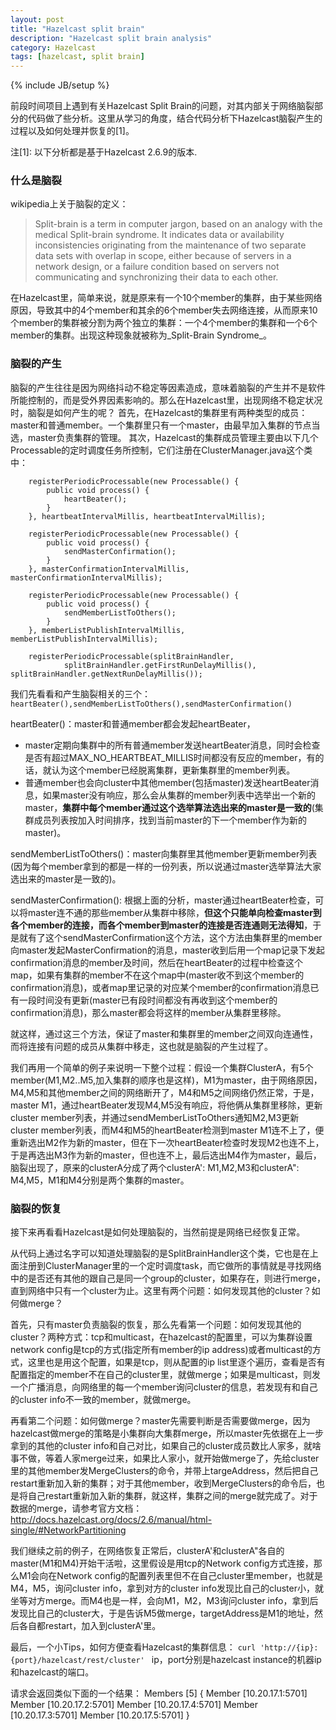 ```yaml
---
layout: post
title: "Hazelcast split brain"
description: "Hazelcast split brain analysis"
category: Hazelcast
tags: [hazelcast, split brain]
---
```

{% include JB/setup %}

前段时间项目上遇到有关Hazelcast Split Brain的问题，对其内部关于网络脑裂部分的代码做了些分析。这里从学习的角度，结合代码分析下Hazelcast脑裂产生的过程以及如何处理并恢复的[1]。

注[1]: 以下分析都是基于Hazelcast 2.6.9的版本.

### 什么是脑裂 ###
wikipedia上关于脑裂的定义：

> Split-brain is a term in computer jargon, based on an analogy with the medical Split-brain syndrome. It indicates data or availability inconsistencies originating from the maintenance of two separate data sets with overlap in scope, either because of servers in a network design, or a failure condition based on servers not communicating and synchronizing their data to each other.

在Hazelcast里，简单来说，就是原来有一个10个member的集群，由于某些网络原因，导致其中的4个member和其余的6个member失去网络连接，从而原来10个member的集群被分割为两个独立的集群：一个4个member的集群和一个6个member的集群。出现这种现象就被称为_Split-Brain Syndrome_。

### 脑裂的产生 ###
脑裂的产生往往是因为网络抖动不稳定等因素造成，意味着脑裂的产生并不是软件所能控制的，而是受外界因素影响的。那么在Hazelcast里，出现网络不稳定状况时，脑裂是如何产生的呢？
首先，在Hazelcast的集群里有两种类型的成员：master和普通member。一个集群里只有一个master，由最早加入集群的节点当选，master负责集群的管理。
其次，Hazelcast的集群成员管理主要由以下几个Processable的定时调度任务所控制，它们注册在ClusterManager.java这个类中：

        registerPeriodicProcessable(new Processable() {
            public void process() {
                heartBeater();
            }
        }, heartbeatIntervalMillis, heartbeatIntervalMillis);

        registerPeriodicProcessable(new Processable() {
            public void process() {
                sendMasterConfirmation();
            }
        }, masterConfirmationIntervalMillis, masterConfirmationIntervalMillis);

        registerPeriodicProcessable(new Processable() {
            public void process() {
                sendMemberListToOthers();
            }
        }, memberListPublishIntervalMillis, memberListPublishIntervalMillis);

        registerPeriodicProcessable(splitBrainHandler,
                splitBrainHandler.getFirstRunDelayMillis(), splitBrainHandler.getNextRunDelayMillis());

我们先看看和产生脑裂相关的三个： ```heartBeater(),sendMemberListToOthers(),sendMasterConfirmation()```

heartBeater()：master和普通member都会发起heartBeater，
- master定期向集群中的所有普通member发送heartBeater消息，同时会检查是否有超过MAX_NO_HEARTBEAT_MILLIS时间都没有反应的member，有的话，就认为这个member已经脱离集群，更新集群里的member列表。
- 普通member也会向cluster中其他member(包括master)发送heartBeater消息，如果master没有响应，那么会从集群的member列表中选举出一个新的master，**集群中每个member通过这个选举算法选出来的master是一致的**(集群成员列表按加入时间排序，找到当前master的下一个member作为新的master)。

sendMemberListToOthers()：master向集群里其他member更新member列表(因为每个member拿到的都是一样的一份列表，所以说通过master选举算法大家选出来的master是一致的)。

sendMasterConfirmation(): 根据上面的分析，master通过heartBeater检查，可以将master连不通的那些member从集群中移除，**但这个只能单向检查master到各个member的连接，而各个member到master的连接是否连通则无法得知**，于是就有了这个sendMasterConfirmation这个方法，这个方法由集群里的member向master发起MasterConfirmation的消息，master收到后用一个map记录下发起confirmation消息的member及时间，然后在heartBeater的过程中检查这个map，如果有集群的member不在这个map中(master收不到这个member的confirmation消息)，或者map里记录的对应某个member的confirmation消息已有一段时间没有更新(master已有段时间都没有再收到这个member的confirmation消息)，那么master都会将这样的member从集群里移除。

就这样，通过这三个方法，保证了master和集群里的member之间双向连通性，而将连接有问题的成员从集群中移走，这也就是脑裂的产生过程了。

我们再用一个简单的例子来说明一下整个过程：假设一个集群ClusterA，有5个member(M1,M2..M5,加入集群的顺序也是这样)，M1为master，由于网络原因，M4,M5和其他member之间的网络断开了，M4和M5之间网络仍然正常，于是，master M1，通过heartBeater发现M4,M5没有响应，将他俩从集群里移除，更新cluster member列表，并通过sendMemberListToOthers通知M2,M3更新cluster member列表，而M4和M5的heartBeater检测到master M1连不上了，便重新选出M2作为新的master，但在下一次heartBeater检查时发现M2也连不上，于是再选出M3作为新的master，但也连不上，最后选出M4作为master，最后，脑裂出现了，原来的clusterA分成了两个clusterA': M1,M2,M3和clusterA": M4,M5，M1和M4分别是两个集群的master。

### 脑裂的恢复 ###
接下来再看看Hazelcast是如何处理脑裂的，当然前提是网络已经恢复正常。

从代码上通过名字可以知道处理脑裂的是SplitBrainHandler这个类，它也是在上面注册到ClusterManager里的一个定时调度task，而它做所的事情就是寻找网络中的是否还有其他的跟自己是同一个group的cluster，如果存在，则进行merge，直到网络中只有一个cluster为止。这里有两个问题：如何发现其他的cluster？如何做merge？

首先，只有master负责脑裂的恢复，那么先看第一个问题：如何发现其他的cluster？两种方式：tcp和multicast，在hazelcast的配置里，可以为集群设置network config是tcp的方式(指定所有member的ip address)或者multicast的方式，这里也是用这个配置，如果是tcp，则从配置的ip list里逐个遍历，查看是否有配置指定的member不在自己的cluster里，就做merge；如果是multicast，则发一个广播消息，向网络里的每一个member询问cluster的信息，若发现有和自己的cluster info不一致的member，就做merge。

再看第二个问题：如何做merge？master先需要判断是否需要做merge，因为hazelcast做merge的策略是小集群向大集群merge，所以master先依据在上一步拿到的其他的cluster info和自己对比，如果自己的cluster成员数比人家多，就啥事不做，等着人家merge过来，如果比人家小，就开始做merge了，先给cluster里的其他member发MergeClusters的命令，并带上targeAddress，然后把自己restart重新加入新的集群；对于其他member，收到MergeClusters的命令后，也是将自己restart重新加入新的集群，就这样，集群之间的merge就完成了。对于数据的merge，请参考官方文档：http://docs.hazelcast.org/docs/2.6/manual/html-single/#NetworkPartitioning

我们继续之前的例子，在网络恢复正常后，clusterA'和clusterA"各自的master(M1和M4)开始干活啦，这里假设是用tcp的Network config方式连接，那么M1会向在Network config的配置列表里但不在自己cluster里member，也就是M4，M5，询问cluster info，拿到对方的cluster info发现比自己的cluster小，就坐等对方merge。而M4也是一样，会向M1，M2，M3询问cluster info，拿到后发现比自己的cluster大，于是告诉M5做merge，targetAddress是M1的地址，然后各自都restart，加入到clusterA'里。

最后，一个小Tips，如何方便查看Hazelcast的集群信息：
```curl 'http://{ip}:{port}/hazelcast/rest/cluster' ```
ip，port分别是hazelcast instance的机器ip和hazelcast的端口。

请求会返回类似下面的一个结果：
Members [5] {
    Member [10.20.17.1:5701]
    Member [10.20.17.2:5701]
    Member [10.20.17.4:5701]
    Member [10.20.17.3:5701]
    Member [10.20.17.5:5701]
 }
